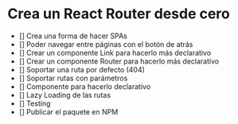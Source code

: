 # Crea un React Router desde cero

- [] Crea una forma de hacer SPAs
- [] Poder navegar entre páginas con el botón de atrás
- [] Crear un componente Link para hacerlo más declarativo
- [] Crear un componente Router para hacerlo más declarativo
- [] Soportar una ruta por defecto (404)
- [] Soportar rutas con parámetros
- [] Componente <Route /> para hacerlo declarativo
- [] Lazy Loading de las rutas
- [] Testing
- [] Publicar el paquete en NPM
